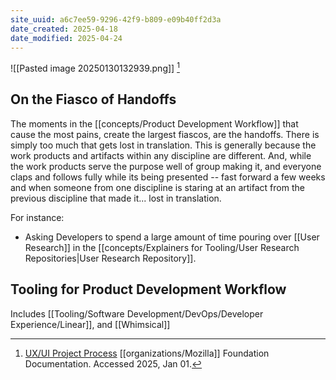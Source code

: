 ```yaml
---
site_uuid: a6c7ee59-9296-42f9-b809-e09b40ff2d3a
date_created: 2025-04-18
date_modified: 2025-04-24
---
```



![[Pasted image 20250130132939.png]] [^1]

## On the Fiasco of Handoffs
The moments in the [[concepts/Product Development Workflow]] that cause the most pains, create the largest fiascos, are the handoffs. There is simply too much that gets lost in translation. This is generally because the work products and artifacts within any discipline are different.  And, while the work products serve the purpose well of group making it, and everyone claps and follows fully while its being presented -- fast forward a few weeks and when someone from one discipline is staring at an artifact from the previous discipline that made it...  lost in translation.   

For instance:
- Asking Developers to spend a large amount of time pouring over [[User Research]] in the [[concepts/Explainers for Tooling/User Research Repositories|User Research Repository]]. 

## Tooling for Product Development Workflow
Includes [[Tooling/Software Development/DevOps/Developer Experience/Linear]], and [[Whimsical]]





[^1]: [UX/UI Project Process](https://foundation.mozilla.org/en/docs/design/websites/process-for-uxui-projects/) [[organizations/Mozilla]] Foundation Documentation. Accessed 2025, Jan 01.  
